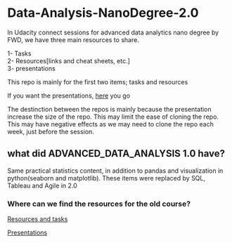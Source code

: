 # Data-Analysis-NanoDegree-2.0

In Udacity connect sessions for advanced data analytics nano degree by FWD, we have three main resources to share.

1- Tasks  
2- Resources[links and cheat sheets, etc.]  
3- presentations  

This repo is mainly for the first two items; tasks and resources

If you want the presentations, [here](https://drive.google.com/drive/folders/1oGXQJGGZ3gn8DDT0Bf6wevlcbH0YhX5Z?usp=share_link) you go  

The destinction between the repos is mainly because the presentation increase the size of the repo. This may limit the ease of cloning the repo. This may have negative effects as we may need to clone the repo each week, just before the session.

## what did ADVANCED_DATA_ANALYSIS 1.0 have?   

Same practical statistics content, in addition to pandas and visualization in python(seaborn and matplotlib). These items were replaced by SQL, Tableau and Agile in 2.0 

### Where can we find the resources for the old course?    

[Resources and tasks](https://github.com/santarabantoosoo/Data-Analysis-NanoDegree)

[Presentations](https://github.com/santarabantoosoo/Data-Analyst-ND-presentations)  
